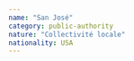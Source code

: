 ```yaml
---
name: "San José"
category: public-authority
nature: "Collectivité locale"
nationality: USA
---
```

    